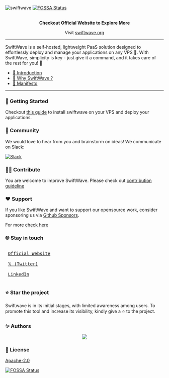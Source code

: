 ![swiftwave](https://github.com/swiftwave-org/swiftwave/assets/57363826/807a7622-37fd-4951-b177-50b538a45339)
[![FOSSA Status](https://app.fossa.com/api/projects/git%2Bgithub.com%2Fswiftwave-org%2Fswiftwave.svg?type=shield)](https://app.fossa.com/projects/git%2Bgithub.com%2Fswiftwave-org%2Fswiftwave?ref=badge_shield)

<br>
<div align="center">
   <b>Checkout Official Website to Explore More</b>
   <p>Visit <a href="https://swiftwave.org/">swiftwave.org</a></p>
</div>

---

SwiftWave is a self-hosted, lightweight PaaS solution designed to effortlessly deploy and manage your applications on any VPS 🚀. With SwiftWave, simplicity is key - just give it a command, and it takes care of the rest for you! 👀

- [🌟 Introduction](https://swiftwave.org/docs/)
- [🌊 Why SwiftWave ?](https://swiftwave.org/docs/why_swiftwave)
- [🌱 Manifesto](https://swiftwave.org/docs/manifesto)

---

### 🚀 Getting Started
Checkout [this guide](https://swiftwave.org/docs/getting_started) to install swiftwave on your VPS and deploy your applications.

### 📢 Community
We would love to hear from you and brainstorm on ideas! We communicate on Slack:

[![Slack](https://img.shields.io/badge/chat-on_slack-purple.svg?style=for-the-badge&logo=slack)](https://slack.swiftwave.org/)

### 👩‍💻 Contribute 
You are welcome to improve SwiftWave. Please check out [contribution guideline](https://swiftwave.org/docs/contribution_guideline)

### ❤️ Support 
If you like SwiftWave and want to support our opensource work, consider sponsoring us via [Github Sponsors](https://github.com/sponsors/tanmoysrt).

For more [check here](https://swiftwave.org/docs/support_us)

### 🌐 Stay in touch 
<kbd> <br> [Official Website](https://swiftwave.org/) <br> </kbd> <kbd> <br> [𝕏 (Twitter)](https://twitter.com/SwiftWaveOrg) <br> </kbd> <kbd> <br> [LinkedIn](https://www.linkedin.com/company/swiftwave-org) <br> </kbd>

### ⭐ Star the project

Swiftwave is in its initial stages, with limited awareness among users. To promote this tool and increase its visibility, kindly give a ⭐ to the project.

### ✨ Authors

<div align="center">
    <a href="https://github.com/usebruno/bruno/graphs/contributors">
        <img src="https://contrib.rocks/image?repo=swiftwave-org/swiftwave" />
    </a>
</div>


### 📄 License

[Apache-2.0](LICENSE)


[![FOSSA Status](https://app.fossa.com/api/projects/git%2Bgithub.com%2Fswiftwave-org%2Fswiftwave.svg?type=large)](https://app.fossa.com/projects/git%2Bgithub.com%2Fswiftwave-org%2Fswiftwave?ref=badge_large)